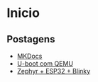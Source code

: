# Inicio

## Postagens
- [MKDocs](postagens/Documentação/mkdocs.md)
- [U-boot com QEMU](postagens/Bootloader/U-boot_qemu.md)
- [Zephyr + ESP32 + Blinky](postagens/IoT/zephyr.md)